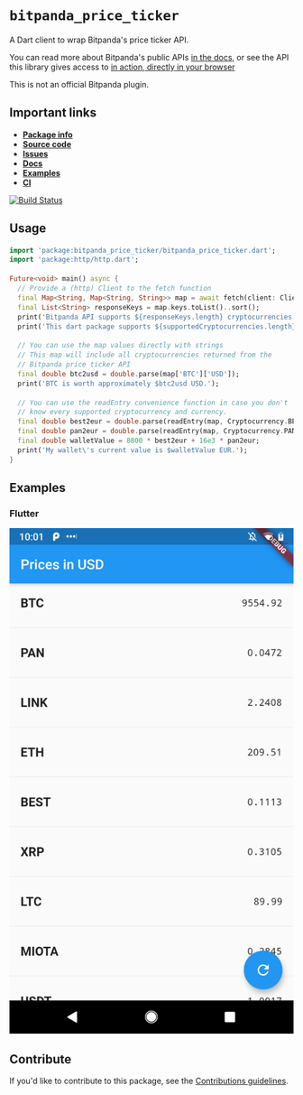 # `bitpanda_price_ticker`

A Dart client to wrap Bitpanda's price ticker API.

You can read more about Bitpanda's public APIs [in the docs](https://support.bitpanda.com/hc/en-us/articles/360000727459-Bitpanda-API-Key-and-price-ticker-API), or see the API this library gives access to [in action, directly in your browser](https://api.bitpanda.com/v1/ticker)

This is not an official Bitpanda plugin.


## Important links

* [**Package info**](https://pub.dev/packages/bitpanda_price_ticker)
* [**Source code**](https://github.com/dartsidedev/bitpanda_price_ticker)
* [**Issues**](https://github.com/dartsidedev/bitpanda_price_ticker)
* [**Docs**](https://pub.dev/documentation/bitpanda_price_ticker/latest/)
* [**Examples**](https://github.com/dartsidedev/bitpanda_price_ticker/tree/master/example)
* [**CI**](https://travis-ci.com/dartsidedev/bitpanda_price_ticker)

[![Build Status](https://travis-ci.com/dartsidedev/bitpanda_price_ticker.svg?branch=master)](https://travis-ci.com/dartsidedev/bitpanda_price_ticker)

## Usage

```dart
import 'package:bitpanda_price_ticker/bitpanda_price_ticker.dart';
import 'package:http/http.dart';

Future<void> main() async {
  // Provide a (http) Client to the fetch function
  final Map<String, Map<String, String>> map = await fetch(client: Client());
  final List<String> responseKeys = map.keys.toList()..sort();
  print('Bitpanda API supports ${responseKeys.length} cryptocurrencies.');
  print('This dart package supports ${supportedCryptocurrencies.length} crypocurrencies');

  // You can use the map values directly with strings
  // This map will include all cryptocurrencies returned from the
  // Bitpanda price ticker API
  final double btc2usd = double.parse(map['BTC']['USD']);
  print('BTC is worth approximately $btc2usd USD.');

  // You can use the readEntry convenience function in case you don't
  // know every supported cryptocurrency and currency.
  final double best2eur = double.parse(readEntry(map, Cryptocurrency.BEST, Currency.EUR));
  final double pan2eur = double.parse(readEntry(map, Cryptocurrency.PAN, Currency.EUR));
  final double walletValue = 8800 * best2eur + 16e3 * pan2eur;
  print('My wallet\'s current value is $walletValue EUR.');
}
```

## Examples

### Flutter

![Screenshot of example app: list of cryptocurrencies with their latest price in USD](https://github.com/dartsidedev/bitpanda_price_ticker/raw/master/example/flutter/screenshot.png)

## Contribute

If you'd like to contribute to this package, see the [Contributions guidelines](https://github.com/dartsidedev/bitpanda_price_ticker/blob/master/CONTRIBUTING.md).

